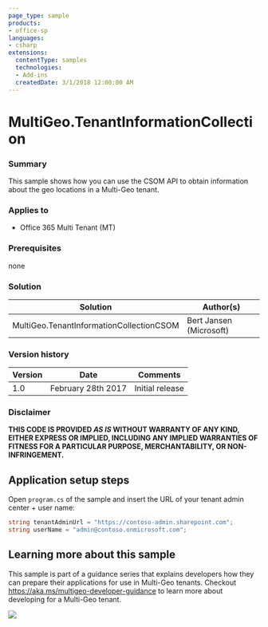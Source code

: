 ```yaml
---
page_type: sample
products:
- office-sp
languages:
- csharp
extensions:
  contentType: samples
  technologies:
  - Add-ins
  createdDate: 3/1/2018 12:00:00 AM
---
```

# MultiGeo.TenantInformationCollection #

### Summary ###
This sample shows how you can use the CSOM API to obtain information about the geo locations in a Multi-Geo tenant.


### Applies to ###
-  Office 365 Multi Tenant (MT)

### Prerequisites ###
none

### Solution ###
Solution | Author(s)
---------|----------
MultiGeo.TenantInformationCollectionCSOM | Bert Jansen (Microsoft)

### Version history ###
Version  | Date | Comments
---------| -----| --------
1.0  | February 28th 2017 | Initial release

### Disclaimer ###
**THIS CODE IS PROVIDED *AS IS* WITHOUT WARRANTY OF ANY KIND, EITHER EXPRESS OR IMPLIED, INCLUDING ANY IMPLIED WARRANTIES OF FITNESS FOR A PARTICULAR PURPOSE, MERCHANTABILITY, OR NON-INFRINGEMENT.**

## Application setup steps
Open `program.cs` of the sample and insert the URL of your tenant admin center + user name:

```C#
string tenantAdminUrl = "https://contoso-admin.sharepoint.com";
string userName = "admin@contoso.onmicrosoft.com";
```

## Learning more about this sample
This sample is part of a guidance series that explains developers how they can prepare their applications for use in Multi-Geo tenants. Checkout https://aka.ms/multigeo-developer-guidance to learn more about developing for a Multi-Geo tenant.


<img src="https://telemetry.sharepointpnp.com/pnp/samples/MultiGeo.TenantInformationCollectionCSOM" />
